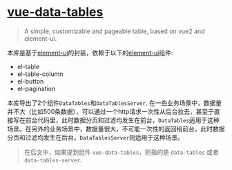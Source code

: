 # [vue-data-tables](https://github.com/njleonzhang/vue-data-tables/)

> A simple, customizable and pageable table, based on vue2 and element-ui.

本库是基于[element-ui](http://element.eleme.io/)的封装，依赖于以下的[element-ui](http://element.eleme.io/)组件:

* el-table
* el-table-column
* el-button
* el-pagination

本库导出了2个组件`DataTables`和`DataTablesServer`. 在一些业务场景中，数据量并不大（比如500条数据），可以通过一个http请求一次性从后台拉去，甚至于直接写在前台代码里，此时数据分页和过滤均发生在前台，`DataTables`适用于这种场景。在另外的业务场景中，数据量很大，不可能一次性的返回给前台，此时数据分页和过滤均发生在后台，`DataTablesServer`则适用于这种场景。

> 在后文中，如果提到组件 `vue-data-tables`，则指的是 `data-tables` 或者 `data-tables-server`.
